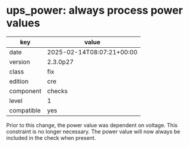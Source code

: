 [//]: # (werk v2)
# ups_power: always process power values

key        | value
---------- | ---
date       | 2025-02-14T08:07:21+00:00
version    | 2.3.0p27
class      | fix
edition    | cre
component  | checks
level      | 1
compatible | yes

Prior to this change, the power value was dependent on voltage. This constraint is no longer
necessary. The power value will now always be included in the check when present.
